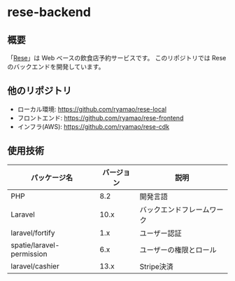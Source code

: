 # rese-backend

## 概要

「[Rese](https://github.com/ryamao/rese-backend)」は Web ベースの飲食店予約サービスです。
このリポジトリでは Rese のバックエンドを開発しています。

## 他のリポジトリ

- ローカル環境: https://github.com/ryamao/rese-local
- フロントエンド: https://github.com/ryamao/rese-frontend
- インフラ(AWS): https://github.com/ryamao/rese-cdk

## 使用技術

| パッケージ名 | バージョン | 説明 |
|---|---|---|
| PHP | 8.2 | 開発言語 |
| Laravel | 10.x | バックエンドフレームワーク |
| laravel/fortify | 1.x | ユーザー認証 |
| spatie/laravel-permission | 6.x | ユーザーの権限とロール |
| laravel/cashier | 13.x | Stripe決済 |
